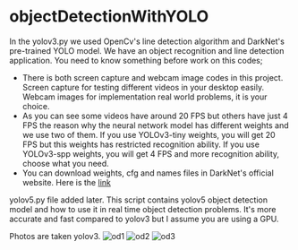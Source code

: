# objectDetectionWithYOLO

In the yolov3.py we used OpenCv's line detection algorithm and DarkNet's pre-trained YOLO model. We have an object recognition and line detection application. You need to know something before work on this codes;
- There is both screen capture and webcam image codes in this project. Screen capture for testing different videos in your desktop easily. Webcam images for implementation real world problems, it is your choice.
- As you can see some videos have around 20 FPS but others have just 4 FPS the reason why the neural network model has different weights and we use two of them. If you use YOLOv3-tiny weights, you will get 20 FPS but this weights has restricted recognition ability. If you use YOLOv3-spp weights, you will get 4 FPS and more recognition ability, choose what you need.
- You can download weights, cfg and names files in DarkNet's official website. Here is the [link](https://pjreddie.com/darknet/yolo/)

yolov5.py file added later. This script contains yolov5 object detection model and how to use it in real time object detection problems. It's more accurate and fast compared to yolov3 but I assume you are using a GPU.

Photos are taken yolov3.
![od1](https://user-images.githubusercontent.com/79279694/109396292-da770380-7941-11eb-896c-bf71b4ce68a8.png)
![od2](https://user-images.githubusercontent.com/79279694/109396311-ed89d380-7941-11eb-8a3b-ab0340067675.png)
![od3](https://user-images.githubusercontent.com/79279694/109396313-ee226a00-7941-11eb-8b3c-45e484612d03.png)




